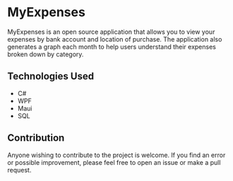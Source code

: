 # MyExpenses

MyExpenses is an open source application that allows you to view your expenses by bank account and location of purchase.
The application also generates a graph each month to help users understand their expenses broken down by category.

## Technologies Used

- C#
- WPF
- Maui
- SQL

## Contribution

Anyone wishing to contribute to the project is welcome. If you find an error or possible improvement, please feel free
to open an issue or make a pull request.
